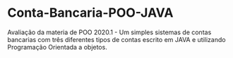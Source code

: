 # Conta-Bancaria-POO-JAVA
 Avaliação da materia de POO 2020.1 - Um simples sistemas de contas bancarias com três diferentes tipos de contas escrito em JAVA e utilizando Programação Orientada a objetos.
